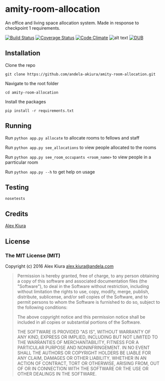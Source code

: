 # amity-room-allocation
An office and living space allocation system. Made in response to checkpoint 1 requirements.

[![Build Status](https://travis-ci.org/andela-akiura/amity-room-allocation.svg?branch=feature-review)](https://travis-ci.org/andela-akiura/amity-room-allocation)
[![Coverage Status](https://coveralls.io/repos/github/andela-akiura/amity-room-allocation/badge.svg?branch=feature-review)](https://coveralls.io/github/andela-akiura/amity-room-allocation?branch=feature-review)
[![Code Climate](https://codeclimate.com/github/andela-akiura/amity-room-allocation/badges/gpa.svg)](https://codeclimate.com/github/andela-akiura/amity-room-allocation)
![alt text](https://img.shields.io/badge/python-2.7-blue.svg)
[![DUB](https://img.shields.io/dub/l/vibe-d.svg)]()

## Installation
Clone the repo 
```
git clone https://github.com/andela-akiura/amity-room-allocation.git
```

Navigate to the root folder
``` 
cd amity-room-allocation 
```

Install the packages
```
pip install -r requirements.txt
```

## Running
Run ``` python app.py allocate ``` to allocate rooms to fellows and staff

Run ``` python app.py see_allocations ``` to view people allocated to the rooms

Run ``` python app.py see_room_occupants <room_name> ``` to view people in a parrticular room

Run ``` python app.py --h ``` to get help on usage

## Testing
``` 
nosetests
```

## Credits

[Alex Kiura](https://github.com/andela-akiura)

## License

### The MIT License (MIT)

Copyright (c) 2016 Alex Kiura <alex.kiura@andela.com>

> Permission is hereby granted, free of charge, to any person obtaining a copy
> of this software and associated documentation files (the "Software"), to deal
> in the Software without restriction, including without limitation the rights
> to use, copy, modify, merge, publish, distribute, sublicense, and/or sell
> copies of the Software, and to permit persons to whom the Software is
> furnished to do so, subject to the following conditions:
>
> The above copyright notice and this permission notice shall be included in
> all copies or substantial portions of the Software.
>
> THE SOFTWARE IS PROVIDED "AS IS", WITHOUT WARRANTY OF ANY KIND, EXPRESS OR
> IMPLIED, INCLUDING BUT NOT LIMITED TO THE WARRANTIES OF MERCHANTABILITY,
> FITNESS FOR A PARTICULAR PURPOSE AND NONINFRINGEMENT. IN NO EVENT SHALL THE
> AUTHORS OR COPYRIGHT HOLDERS BE LIABLE FOR ANY CLAIM, DAMAGES OR OTHER
> LIABILITY, WHETHER IN AN ACTION OF CONTRACT, TORT OR OTHERWISE, ARISING FROM,
> OUT OF OR IN CONNECTION WITH THE SOFTWARE OR THE USE OR OTHER DEALINGS IN
> THE SOFTWARE.

